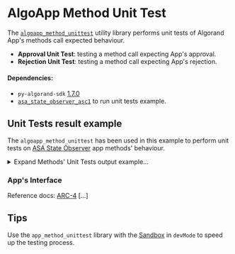 # AlgoApp Method Unit Test
The [`algoapp_method_unittest`](https://github.com/cusma/algoapp_method_unittest/blob/main/algoapp_method_unittest.py) 
utility library performs unit tests of Algorand App's methods call expected behaviour.

- **Approval Unit Test**: testing a method call expecting App's approval.
- **Rejection Unit Test**: testing a method call expecting App's rejection.

#### Dependencies:
- `py-algorand-sdk` [1.7.0](https://github.com/algorand/py-algorand-sdk/releases/tag/v1.7.0)
- [`asa_state_observer_asc1`](https://github.com/cusma/asa_state_observer/blob/main/asa_state_observer_asc1.py) to run unit tests example.

## Unit Tests result example
The `algoapp_method_unittest` has been used in this example to perform unit
tests on [ASA State Observer](https://github.com/cusma/asa_state_observer) app methods' behaviour.

<details>
  <summary>Expand Methods' Unit Tests output example...</summary>
  
  ```
  Method: AsaOptedIn		Expected ASC1 behaviour: Approval
  Transaction CCF6IGELZMQBGFT6CX62OFOBZX24RFIYGG4RHBLPWI6O4TX72QJA confirmed in round 246.
  ✅️ Passed! Transaction(s) approved as expected.

  Method: AsaAmountEq		Expected ASC1 behaviour: Approval
  Transaction LKHN777YXLALWBYDCGSLXWCXHEXAXONM6ZSD27A2SRYWJUFYQRAA confirmed in round 247.
  ✅️ Passed! Transaction(s) approved as expected.

  Method: AsaAmountGt		Expected ASC1 behaviour: Approval
  Transaction MRGZIUEKCBTS2RWYYSWDJY27AOTM3EEYINCNHE7BF5JFW5RSIRSQ confirmed in round 248.
  ✅️ Passed! Transaction(s) approved as expected.

  Method: AsaAmountGe		Expected ASC1 behaviour: Approval
  Transaction WQ64ICMCQGEUZO6AC37PE2SYGUVNBFCDDHULAA755F7WOE4BKZKA confirmed in round 249.
  ✅️ Passed! Transaction(s) approved as expected.

  Method: AsaAmountGe		Expected ASC1 behaviour: Approval
  Transaction 3JYB3VJJ3FJZYTB2KFER4CDVUGIZJCD73B5VXVCTEKCRF3QK64HQ confirmed in round 250.
  ✅️ Passed! Transaction(s) approved as expected.

  Method: AsaAmountLt		Expected ASC1 behaviour: Approval
  Transaction EQ6AWKFLIAG45XQAY35JIUFWB6V3SHNJE642YVKGMFKDZOEYPP2Q confirmed in round 251.
  ✅️ Passed! Transaction(s) approved as expected.

  Method: AsaAmountLe		Expected ASC1 behaviour: Approval
  Transaction W5FIXUY5GTBFRNOJKVRMKM6TTGMS22EOLGR2YXPISWEO5A2E3EGQ confirmed in round 252.
  ✅️ Passed! Transaction(s) approved as expected.

  Method: AsaAmountLe		Expected ASC1 behaviour: Approval
  Transaction D5OXQFNDHVWFLKADUVL5KL3WJV56PHLEPARLDJ5PU3YQW3RC7WPA confirmed in round 253.
  ✅️ Passed! Transaction(s) approved as expected.

  Method: AsaOptedIn		Expected ASC1 behaviour: Rejection
  ✅️ Passed! Transaction(s) rejected as expected.

  Method: AsaAmountEq		Expected ASC1 behaviour: Rejection
  ✅️ Passed! Transaction(s) rejected as expected.

  Method: AsaAmountGt		Expected ASC1 behaviour: Rejection
  ✅️ Passed! Transaction(s) rejected as expected.

  Method: AsaAmountGe		Expected ASC1 behaviour: Rejection
  ✅️ Passed! Transaction(s) rejected as expected.

  Method: AsaAmountLt		Expected ASC1 behaviour: Rejection
  ✅️ Passed! Transaction(s) rejected as expected.

  Method: AsaAmountLe		Expected ASC1 behaviour: Rejection
  ✅️ Passed! Transaction(s) rejected as expected.

  📊 Test Stats
  Approval Unit Tests: 8
  Rejection Unit Tests: 6
  Passed: 14
  Failed: 0
  ```

</details>


### App's Interface
Reference docs: [ARC-4](https://github.com/jannotti/ARCs/blob/abi/ARCs/arc-0004.md)
[...]

## Tips
Use the `app_method_unittest` library with the [Sandbox](https://developer.algorand.org/articles/introducing-sandbox-20/)
in `devMode` to speed up the testing process.
